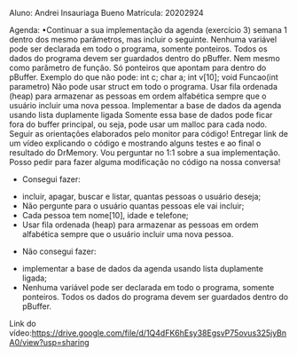 Aluno: Andrei Insauriaga Bueno
Matrícula: 20202924

Agenda:
•Continuar a sua implementação da agenda (exercício 3) semana 1 dentro dos mesmo parâmetros, mas incluir o seguinte.
Nenhuma variável pode ser declarada em todo o programa, somente ponteiros. Todos os dados do programa devem ser guardados dentro do pBuffer.
Nem mesmo como parâmetro de função. Só ponteiros que apontam para dentro do pBuffer.
Exemplo do que não pode: int c; char a; int v[10];  void Funcao(int parametro)
Não pode usar struct em todo o programa.
Usar fila ordenada (heap) para armazenar as pessoas em ordem alfabética sempre que o usuário incluir uma nova pessoa.
Implementar a base de dados da agenda usando lista duplamente ligada
Somente essa base de dados pode ficar fora do buffer principal, ou seja, pode usar um malloc para cada nodo.
Seguir as orientações elaborados pelo monitor para código!
Entregar link de um vídeo explicando o código e mostrando alguns testes e ao final o resultado do DrMemory.
Vou perguntar no 1:1 sobre a sua implementação. Posso pedir para fazer alguma modificação no código na nossa conversa!

- Consegui fazer:
* incluir, apagar, buscar e listar, quantas pessoas o usuário deseja;
* Não pergunte para o usuário quantas pessoas ele vai incluir;
* Cada pessoa tem nome[10], idade e telefone;
* Usar fila ordenada (heap) para armazenar as pessoas em ordem alfabética sempre que o usuário incluir uma nova pessoa.

- Não consegui fazer:
* implementar a base de dados da agenda usando lista duplamente ligada;
* Nenhuma variável pode ser declarada em todo o programa, somente ponteiros. Todos os dados do programa devem ser guardados dentro do pBuffer.

Link do vídeo:https://drive.google.com/file/d/1Q4dFK6hEsy38EgsvP75ovus325jyBnA0/view?usp=sharing













